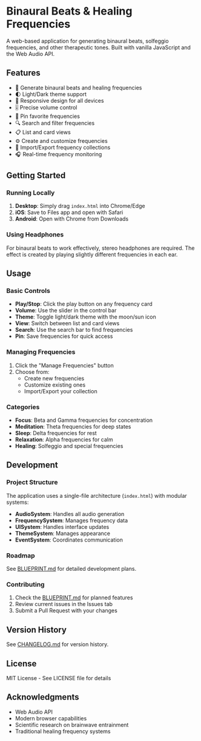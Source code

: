 # Binaural Beats & Healing Frequencies

A web-based application for generating binaural beats, solfeggio frequencies, and other therapeutic tones. Built with vanilla JavaScript and the Web Audio API.

## Features

- 🎵 Generate binaural beats and healing frequencies
- 🌓 Light/Dark theme support
- 📱 Responsive design for all devices
- 🎚️ Precise volume control
- 📌 Pin favorite frequencies
- 🔍 Search and filter frequencies
- 📋 List and card views
- ⚙️ Create and customize frequencies
- 💾 Import/Export frequency collections
- 🎧 Real-time frequency monitoring

## Getting Started

### Running Locally

1. **Desktop**: Simply drag `index.html` into Chrome/Edge
2. **iOS**: Save to Files app and open with Safari
3. **Android**: Open with Chrome from Downloads

### Using Headphones

For binaural beats to work effectively, stereo headphones are required. The effect is created by playing slightly different frequencies in each ear.

## Usage

### Basic Controls

- **Play/Stop**: Click the play button on any frequency card
- **Volume**: Use the slider in the control bar
- **Theme**: Toggle light/dark theme with the moon/sun icon
- **View**: Switch between list and card views
- **Search**: Use the search bar to find frequencies
- **Pin**: Save frequencies for quick access

### Managing Frequencies

1. Click the "Manage Frequencies" button
2. Choose from:
   - Create new frequencies
   - Customize existing ones
   - Import/Export your collection

### Categories

- **Focus**: Beta and Gamma frequencies for concentration
- **Meditation**: Theta frequencies for deep states
- **Sleep**: Delta frequencies for rest
- **Relaxation**: Alpha frequencies for calm
- **Healing**: Solfeggio and special frequencies

## Development

### Project Structure

The application uses a single-file architecture (`index.html`) with modular systems:

- **AudioSystem**: Handles all audio generation
- **FrequencySystem**: Manages frequency data
- **UISystem**: Handles interface updates
- **ThemeSystem**: Manages appearance
- **EventSystem**: Coordinates communication

### Roadmap

See [BLUEPRINT.md](BLUEPRINT.md) for detailed development plans.

### Contributing

1. Check the [BLUEPRINT.md](BLUEPRINT.md) for planned features
2. Review current issues in the Issues tab
3. Submit a Pull Request with your changes

## Version History

See [CHANGELOG.md](CHANGELOG.md) for version history.

## License

MIT License - See LICENSE file for details

## Acknowledgments

- Web Audio API
- Modern browser capabilities
- Scientific research on brainwave entrainment
- Traditional healing frequency systems 